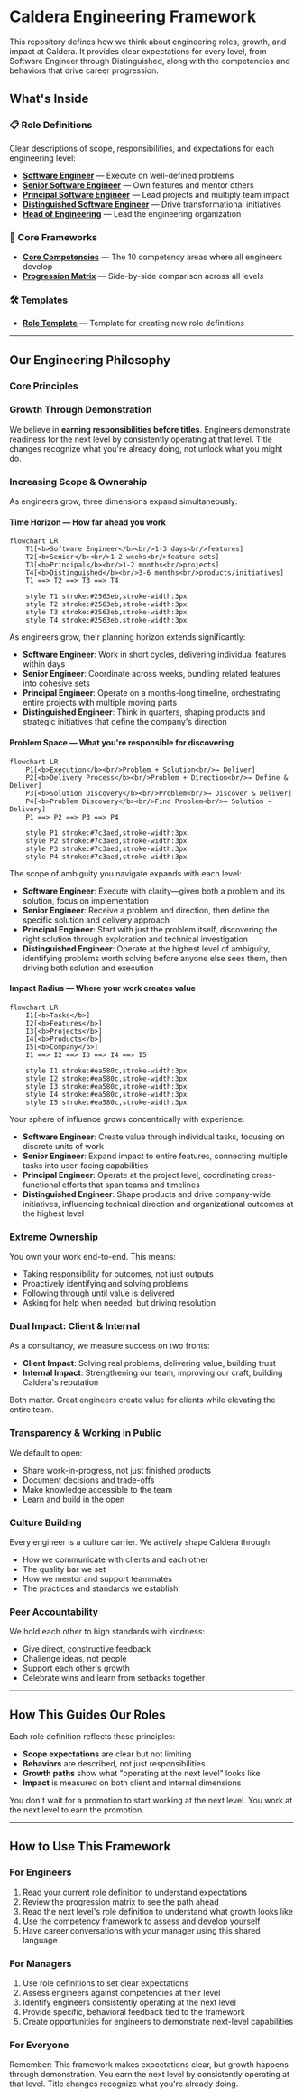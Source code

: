 # Caldera Engineering Framework

This repository defines how we think about engineering roles, growth, and impact at Caldera. It provides clear expectations for every level, from Software Engineer through Distinguished, along with the competencies and behaviors that drive career progression.

## What's Inside

### 📋 Role Definitions
Clear descriptions of scope, responsibilities, and expectations for each engineering level:
- **[Software Engineer](roles/software-engineer.md)** — Execute on well-defined problems
- **[Senior Software Engineer](roles/senior-software-engineer.md)** — Own features and mentor others
- **[Principal Software Engineer](roles/principal-software-engineer.md)** — Lead projects and multiply team impact
- **[Distinguished Software Engineer](roles/distinguished-software-engineer.md)** — Drive transformational initiatives
- **[Head of Engineering](roles/head-of-engineering.md)** — Lead the engineering organization

### 🎯 Core Frameworks
- **[Core Competencies](frameworks/competencies.md)** — The 10 competency areas where all engineers develop
- **[Progression Matrix](frameworks/progression-matrix.md)** — Side-by-side comparison across all levels

### 🛠️ Templates
- **[Role Template](templates/role-template.md)** — Template for creating new role definitions

---

## Our Engineering Philosophy

### Core Principles

### Growth Through Demonstration
We believe in **earning responsibilities before titles**. Engineers demonstrate readiness for the next level by consistently operating at that level. Title changes recognize what you're already doing, not unlock what you might do.

### Increasing Scope & Ownership
As engineers grow, three dimensions expand simultaneously:

#### Time Horizon — How far ahead you work

```mermaid
flowchart LR
    T1[<b>Software Engineer</b><br/>1-3 days<br/>features]
    T2[<b>Senior</b><br/>1-2 weeks<br/>feature sets]
    T3[<b>Principal</b><br/>1-2 months<br/>projects]
    T4[<b>Distinguished</b><br/>3-6 months<br/>products/initiatives]
    T1 ==> T2 ==> T3 ==> T4

    style T1 stroke:#2563eb,stroke-width:3px
    style T2 stroke:#2563eb,stroke-width:3px
    style T3 stroke:#2563eb,stroke-width:3px
    style T4 stroke:#2563eb,stroke-width:3px
```

As engineers grow, their planning horizon extends significantly:

- **Software Engineer**: Work in short cycles, delivering individual features within days
- **Senior Engineer**: Coordinate across weeks, bundling related features into cohesive sets
- **Principal Engineer**: Operate on a months-long timeline, orchestrating entire projects with multiple moving parts
- **Distinguished Engineer**: Think in quarters, shaping products and strategic initiatives that define the company's direction

#### Problem Space — What you're responsible for discovering

```mermaid
flowchart LR
    P1[<b>Execution</b><br/>Problem + Solution<br/>→ Deliver]
    P2[<b>Delivery Process</b><br/>Problem + Direction<br/>→ Define & Deliver]
    P3[<b>Solution Discovery</b><br/>Problem<br/>→ Discover & Deliver]
    P4[<b>Problem Discovery</b><br/>Find Problem<br/>→ Solution → Delivery]
    P1 ==> P2 ==> P3 ==> P4

    style P1 stroke:#7c3aed,stroke-width:3px
    style P2 stroke:#7c3aed,stroke-width:3px
    style P3 stroke:#7c3aed,stroke-width:3px
    style P4 stroke:#7c3aed,stroke-width:3px
```

The scope of ambiguity you navigate expands with each level:

- **Software Engineer**: Execute with clarity—given both a problem and its solution, focus on implementation
- **Senior Engineer**: Receive a problem and direction, then define the specific solution and delivery approach
- **Principal Engineer**: Start with just the problem itself, discovering the right solution through exploration and technical investigation
- **Distinguished Engineer**: Operate at the highest level of ambiguity, identifying problems worth solving before anyone else sees them, then driving both solution and execution

#### Impact Radius — Where your work creates value

```mermaid
flowchart LR
    I1[<b>Tasks</b>]
    I2[<b>Features</b>]
    I3[<b>Projects</b>]
    I4[<b>Products</b>]
    I5[<b>Company</b>]
    I1 ==> I2 ==> I3 ==> I4 ==> I5

    style I1 stroke:#ea580c,stroke-width:3px
    style I2 stroke:#ea580c,stroke-width:3px
    style I3 stroke:#ea580c,stroke-width:3px
    style I4 stroke:#ea580c,stroke-width:3px
    style I5 stroke:#ea580c,stroke-width:3px
```

Your sphere of influence grows concentrically with experience:

- **Software Engineer**: Create value through individual tasks, focusing on discrete units of work
- **Senior Engineer**: Expand impact to entire features, connecting multiple tasks into user-facing capabilities
- **Principal Engineer**: Operate at the project level, coordinating cross-functional efforts that span teams and timelines
- **Distinguished Engineer**: Shape products and drive company-wide initiatives, influencing technical direction and organizational outcomes at the highest level

### Extreme Ownership
You own your work end-to-end. This means:
- Taking responsibility for outcomes, not just outputs
- Proactively identifying and solving problems
- Following through until value is delivered
- Asking for help when needed, but driving resolution

### Dual Impact: Client & Internal
As a consultancy, we measure success on two fronts:
- **Client Impact**: Solving real problems, delivering value, building trust
- **Internal Impact**: Strengthening our team, improving our craft, building Caldera's reputation

Both matter. Great engineers create value for clients while elevating the entire team.

### Transparency & Working in Public
We default to open:
- Share work-in-progress, not just finished products
- Document decisions and trade-offs
- Make knowledge accessible to the team
- Learn and build in the open

### Culture Building
Every engineer is a culture carrier. We actively shape Caldera through:
- How we communicate with clients and each other
- The quality bar we set
- How we mentor and support teammates
- The practices and standards we establish

### Peer Accountability
We hold each other to high standards with kindness:
- Give direct, constructive feedback
- Challenge ideas, not people
- Support each other's growth
- Celebrate wins and learn from setbacks together

---

## How This Guides Our Roles

Each role definition reflects these principles:
- **Scope expectations** are clear but not limiting
- **Behaviors** are described, not just responsibilities
- **Growth paths** show what "operating at the next level" looks like
- **Impact** is measured on both client and internal dimensions

You don't wait for a promotion to start working at the next level. You work at the next level to earn the promotion.

---

## How to Use This Framework

### For Engineers
1. Read your current role definition to understand expectations
2. Review the progression matrix to see the path ahead
3. Read the next level's role definition to understand what growth looks like
4. Use the competency framework to assess and develop yourself
5. Have career conversations with your manager using this shared language

### For Managers
1. Use role definitions to set clear expectations
2. Assess engineers against competencies at their level
3. Identify engineers consistently operating at the next level
4. Provide specific, behavioral feedback tied to the framework
5. Create opportunities for engineers to demonstrate next-level capabilities

### For Everyone
Remember: This framework makes expectations clear, but growth happens through demonstration. You earn the next level by consistently operating at that level. Title changes recognize what you're already doing.